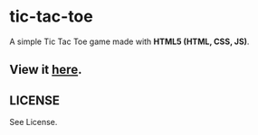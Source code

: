 # tic-tac-toe
A simple Tic Tac Toe game made with **HTML5 (HTML, CSS, JS)**.

## View it [here](http://snggeng.github.io/tic-tac-toe/).

## LICENSE
See License.
